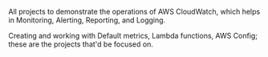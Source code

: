All projects to demonstrate the operations of AWS CloudWatch, which helps in Monitoring, Alerting, Reporting, and Logging.

Creating and working with Default metrics, Lambda functions, AWS Config; these are the projects that'd be focused on.
